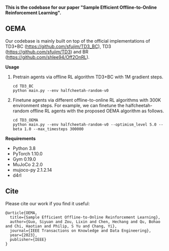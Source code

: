 **This is the codebase for our paper "Sample Efficient Offline-to-Online Reinforcement Learning".**

## OEMA

Our codebase is mainly built on top of the official implementations of TD3+BC (https://github.com/sfujim/TD3_BC), TD3 (https://github.com/sfujim/TD3) and BR (https://github.com/shlee94/Off2OnRL).

**Usage**

1. Pretrain agents via offline RL algorithm TD3+BC with 1M gradient steps.

   ```shell
   cd TD3_BC
   python main.py --env halfcheetah-random-v0
   ```

2. Finetune agents via different offline-to-online RL algorithms with 300K environment steps. For example, we can finetune the halfcheetah-random offline RL agents with the proposed OEMA algorithm as follows.

   ```shell
   cd TD3_OEMA
   python main.py --env halfcheetah-random-v0 --optimism_level 5.0 --beta 1.0 --max_timesteps 300000
   ```

**Requirements**

- Python 3.8
- PyTorch 1.10.0
- Gym 0.19.0
- MuJoCo 2.2.0
- mujoco-py 2.1.2.14
- d4rl

## Cite
Please cite our work if you find it useful:
```
@article{OEMA,
  title={Sample Efficient Offline-to-Online Reinforcement Learning},
  author={Guo, Siyuan and Zou, Lixin and Chen, Hechang and Qu, Bohao and Chi, Haotian and Philip, S Yu and Chang, Yi},
  journal={IEEE Transactions on Knowledge and Data Engineering},
  year={2023},
  publisher={IEEE}
}
```

